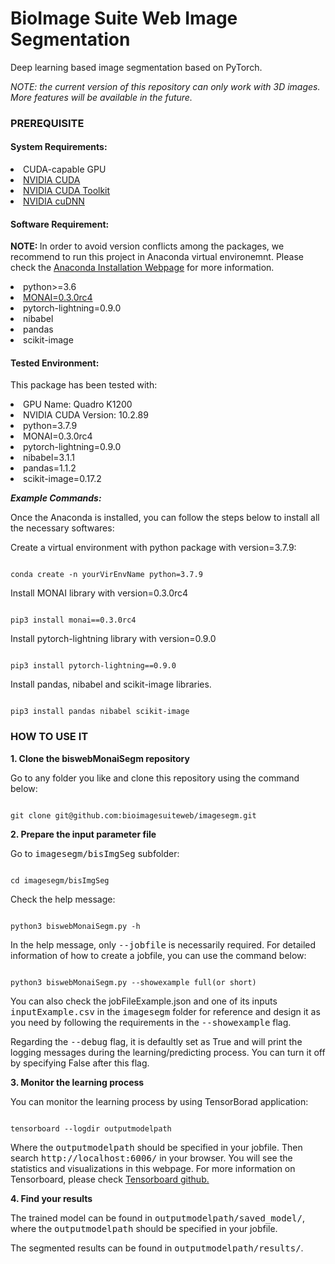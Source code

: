 <h1> BioImage Suite Web Image Segmentation</h1>
<p>Deep learning based image segmentation based on PyTorch. </p>

<p><I>NOTE: the current version of this repository can only work with 3D images. More features will be available in the future.</I> </p>




<h3>PREREQUISITE</h3>


<h4>System Requirements:</h4>
<li>CUDA-capable GPU</li>
<li><a href="https://docs.nvidia.com/cuda/cuda-quick-start-guide/index.html ">NVIDIA CUDA </a></li>
<li> <a href="https://developer.nvidia.com/CUDA-toolkit">NVIDIA CUDA Toolkit</a></li>
<li><a href="https://docs.nvidia.com/deeplearning/cudnn/install-guide/index.html">NVIDIA cuDNN</a></li>


<h4>Software Requirement:</h4>
<p><b>NOTE: </b> In order to avoid version conflicts among the packages, we recommend to run this project in Anaconda virtual environemnt. Please check the <a href="https://docs.anaconda.com/anaconda/install/"> Anaconda Installation Webpage</a> for more information.</p>
<li>python>=3.6</li> 
<li><a href="https://docs.monai.io/en/latest/installation.html">MONAI=0.3.0rc4</a></li>
<li>pytorch-lightning=0.9.0</li>
<li>nibabel</li> 
<li>pandas</li> 
<li>scikit-image</li>


<h4>Tested Environment:</h4>
<p>This package has been tested with:</p>
<li>GPU Name: Quadro K1200</li>
<li>NVIDIA CUDA Version: 10.2.89</li>
<li>python=3.7.9</li>
<li>MONAI=0.3.0rc4</li>
<li>pytorch-lightning=0.9.0</li>
<li>nibabel=3.1.1</li> 
<li>pandas=1.1.2</li> 
<li>scikit-image=0.17.2</li>


 <I><b>Example Commands:</b></I>
 <p>Once the Anaconda is installed, you can follow the steps below to install all the necessary softwares:</p>
 <p>Create a virtual environment with python package with version=3.7.9: </p>
<code>
conda create -n yourVirEnvName python=3.7.9
</code>
<p>Install MONAI library with version=0.3.0rc4</p>
<code>
pip3 install monai==0.3.0rc4
</code>
<p>Install pytorch-lightning library with version=0.9.0</p>
<code>
pip3 install pytorch-lightning==0.9.0
</code>
<p>Install pandas, nibabel and scikit-image libraries.</p>
<code>
pip3 install pandas nibabel scikit-image
</code>




<h3>HOW TO USE IT</h3>
<b>1. Clone the biswebMonaiSegm repository</b>
<p>Go to any folder you like and clone this repository using the command below:</p>
<code>
git clone git@github.com:bioimagesuiteweb/imagesegm.git
</code>

<b>2. Prepare the input parameter file</b>
<p>Go to <samp>imagesegm/bisImgSeg</samp> subfolder:</p>
<code>
cd imagesegm/bisImgSeg
</code>
<p>Check the help message:</p>
<code>
python3 biswebMonaiSegm.py -h
</code>

<p>In the help message, only <samp>--jobfile</samp> is necessarily required. For detailed information of how to create a jobfile, you can use the command below:</p>
<code>
python3 biswebMonaiSegm.py --showexample full(or short)
</code>

<p>You can also check the jobFileExample.json and one of its inputs <samp>inputExample.csv</samp> in the <samp>imagesegm</samp> folder for reference and design it as you need by following the requirements in the <samp>--showexample</samp> flag.</p>
<p>Regarding the <samp>--debug</samp> flag, it is defaultly set as True and will print the logging messages during the learning/predicting process. You can turn it off by specifying False after this flag.</p>

<b>3. Monitor the learning process</b>
<p>You can monitor the learning process by using TensorBorad application:</p>
<code>
tensorboard --logdir outputmodelpath
</code>

<p>Where the <samp>outputmodelpath</samp> should be specified in your jobfile. Then search <samp>http://localhost:6006/</samp> in your browser. You will see the statistics and visualizations in this webpage. For more information on Tensorboard, please check <a href="https://github.com/tensorflow/tensorboard">Tensorboard github.</a> </p>

<b>4. Find your results</b>
<p>The trained model can be found in <samp>outputmodelpath/saved_model/</samp>, where the <samp>outputmodelpath</samp> should be specified in your jobfile. </p>
<p>The segmented results can be found in <samp>outputmodelpath/results/</samp>.</p>

